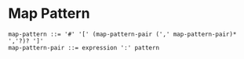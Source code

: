 # Map Pattern

```ebnf
map-pattern ::= '#' '[' (map-pattern-pair (',' map-pattern-pair)* ','?)? ']'
map-pattern-pair ::= expression ':' pattern
```
